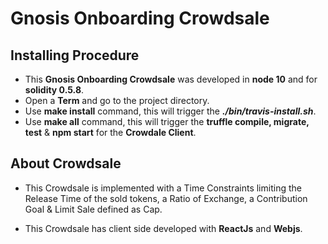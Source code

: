 # Gnosis Onboarding Crowdsale

## Installing Procedure

- This **Gnosis Onboarding Crowdsale** was developed in **node 10** and for **solidity 0.5.8**.
- Open a **Term** and go to the project directory.
- Use **make install** command, this will trigger the ***./bin/travis-install.sh***.
- Use **make all** command, this will trigger the **truffle compile, migrate, test** & **npm start** for the **Crowdale Client**.

## About Crowdsale

- This Crowdsale is implemented with a Time Constraints limiting the Release Time of the sold tokens, a Ratio of Exchange, a Contribution Goal & Limit Sale defined as Cap.

- This Crowdsale has client side developed with **ReactJs** and **Webjs**.

